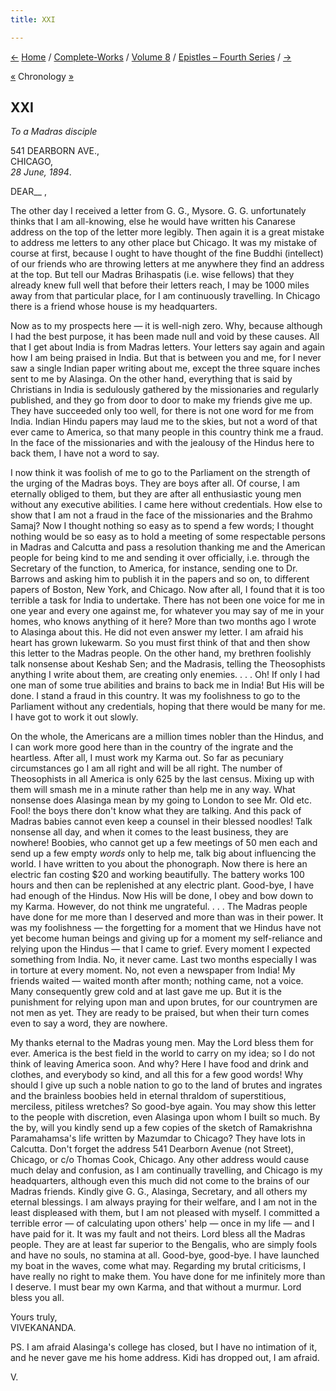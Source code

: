 ```yaml
---
title: XXI

---
```

<div>

[←](020_diwanji_saheb.htm) [Home](../../../index.htm) /
[Complete-Works](../../complete_works.htm) / [Volume
8](../volume_8_contents.htm) / [Epistles – Fourth
Series](epistles_fourth_series_contents.htm) / [→](022_mother.htm)

  

[«](../../volume_6/epistles_second_series/043_sisters.htm) Chronology
[»](../../volume_9/letters_fifth_series/022_mother.htm)

## XXI

*To a Madras disciple*

541 DEARBORN AVE.,  
CHICAGO,  
*28 June, 1894*.

DEAR\_\_ ,

The other day I received a letter from G. G., Mysore. G. G.
unfortunately thinks that I am all-knowing, else he would have written
his Canarese address on the top of the letter more legibly. Then again
it is a great mistake to address me letters to any other place but
Chicago. It was my mistake of course at first, because I ought to have
thought of the fine Buddhi (intellect) of our friends who are throwing
letters at me anywhere they find an address at the top. But tell our
Madras Brihaspatis (i.e. wise fellows) that they already knew full well
that before their letters reach, I may be 1000 miles away from that
particular place, for I am continuously travelling. In Chicago there is
a friend whose house is my headquarters.

Now as to my prospects here — it is well-nigh zero. Why, because
although I had the best purpose, it has been made null and void by these
causes. All that I get about India is from Madras letters. Your letters
say again and again how I am being praised in India. But that is between
you and me, for I never saw a single Indian paper writing about me,
except the three square inches sent to me by Alasinga. On the other
hand, everything that is said by Christians in India is sedulously
gathered by the missionaries and regularly published, and they go from
door to door to make my friends give me up. They have succeeded only too
well, for there is not one word for me from India. Indian Hindu papers
may laud me to the skies, but not a word of that ever came to America,
so that many people in this country think me a fraud. In the face of the
missionaries and with the jealousy of the Hindus here to back them, I
have not a word to say.

I now think it was foolish of me to go to the Parliament on the strength
of the urging of the Madras boys. They are boys after all. Of course, I
am eternally obliged to them, but they are after all enthusiastic young
men without any executive abilities. I came here without credentials.
How else to show that I am not a fraud in the face of the missionaries
and the Brahmo Samaj? Now I thought nothing so easy as to spend a few
words; I thought nothing would be so easy as to hold a meeting of some
respectable persons in Madras and Calcutta and pass a resolution
thanking me and the American people for being kind to me and sending it
over officially, i.e. through the Secretary of the function, to America,
for instance, sending one to Dr. Barrows and asking him to publish it in
the papers and so on, to different papers of Boston, New York, and
Chicago. Now after all, I found that it is too terrible a task for India
to undertake. There has not been one voice for me in one year and every
one against me, for whatever you may say of me in your homes, who knows
anything of it here? More than two months ago I wrote to Alasinga about
this. He did not even answer my letter. I am afraid his heart has grown
lukewarm. So you must first think of that and then show this letter to
the Madras people. On the other hand, my brethren foolishly talk
nonsense about Keshab Sen; and the Madrasis, telling the Theosophists
anything I write about them, are creating only enemies. . . . Oh! If
only I had one man of some true abilities and brains to back me in
India! But His will be done. I stand a fraud in this country. It was my
foolishness to go to the Parliament without any credentials, hoping that
there would be many for me. I have got to work it out slowly.

On the whole, the Americans are a million times nobler than the Hindus,
and I can work more good here than in the country of the ingrate and the
heartless. After all, I must work my Karma out. So far as pecuniary
circumstances go I am all right and will be all right. The number of
Theosophists in all America is only 625 by the last census. Mixing up
with them will smash me in a minute rather than help me in any way. What
nonsense does Alasinga mean by my going to London to see Mr. Old etc.
Fool! the boys there don't know what they are talking. And this pack of
Madras babies cannot even keep a counsel in their blessed noodles! Talk
nonsense all day, and when it comes to the least business, they are
nowhere! Boobies, who cannot get up a few meetings of 50 men each and
send up a few empty *words* only to help me, talk big about influencing
the world. I have written to you about the phonograph. Now there is here
an electric fan costing $20 and working beautifully. The battery works
100 hours and then can be replenished at any electric plant. Good-bye, I
have had enough of the Hindus. Now His will be done, I obey and bow down
to my Karma. However, do not think me ungrateful. . . . The Madras
people have done for me more than I deserved and more than was in their
power. It was my foolishness — the forgetting for a moment that we
Hindus have not yet become human beings and giving up for a moment my
self-reliance and relying upon the Hindus — that I came to grief. Every
moment I expected something from India. No, it never came. Last two
months especially I was in torture at every moment. No, not even a
newspaper from India! My friends waited — waited month after month;
nothing came, not a voice. Many consequently grew cold and at last gave
me up. But it is the punishment for relying upon man and upon brutes,
for our countrymen are not men as yet. They are ready to be praised, but
when their turn comes even to say a word, they are nowhere.

My thanks eternal to the Madras young men. May the Lord bless them for
ever. America is the best field in the world to carry on my idea; so I
do not think of leaving America soon. And why? Here I have food and
drink and clothes, and everybody so kind, and all this for a few good
words! Why should I give up such a noble nation to go to the land of
brutes and ingrates and the brainless boobies held in eternal thraldom
of superstitious, merciless, pitiless wretches? So good-bye again. You
may show this letter to the people with discretion, even Alasinga upon
whom I built so much. By the by, will you kindly send up a few copies of
the sketch of Ramakrishna Paramahamsa's life written by Mazumdar to
Chicago? They have lots in Calcutta. Don't forget the address 541
Dearborn Avenue (not Street), Chicago, or c/o Thomas Cook, Chicago. Any
other address would cause much delay and confusion, as I am continually
travelling, and Chicago is my headquarters, although even this much did
not come to the brains of our Madras friends. Kindly give G. G.,
Alasinga, Secretary, and all others my eternal blessings. I am always
praying for their welfare, and I am not in the least displeased with
them, but I am not pleased with myself. I committed a terrible error —
of calculating upon others' help  — once in my life — and I have paid
for it. It was my fault and not theirs. Lord bless all the Madras
people. They are at least far superior to the Bengalis, who are simply
fools and have no souls, no stamina at all. Good-bye, good-bye. I have
launched my boat in the waves, come what may. Regarding my brutal
criticisms, I have really no right to make them. You have done for me
infinitely more than I deserve. I must bear my own Karma, and that
without a murmur. Lord bless you all.

Yours truly,  
VIVEKANANDA.

PS. I am afraid Alasinga's college has closed, but I have no intimation
of it, and he never gave me his home address. Kidi has dropped out, I am
afraid.

V.

</div>
